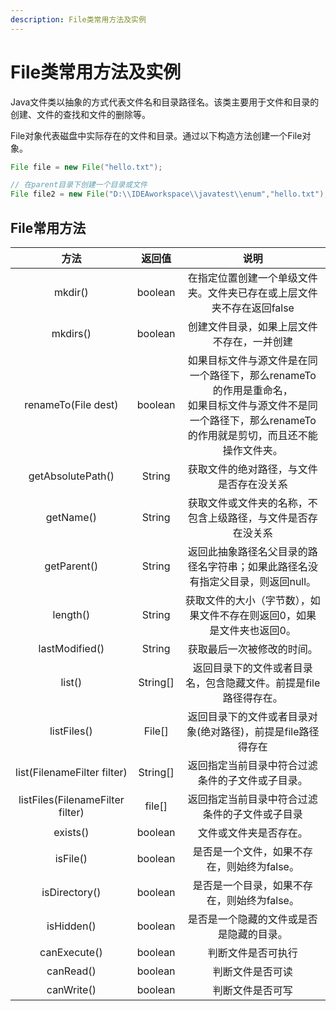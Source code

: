 ```yaml
---
description: File类常用方法及实例
---
```


# File类常用方法及实例

Java文件类以抽象的方式代表文件名和目录路径名。该类主要用于文件和目录的创建、文件的查找和文件的删除等。

File对象代表磁盘中实际存在的文件和目录。通过以下构造方法创建一个File对象。

```java
File file = new File("hello.txt");

// 在parent目录下创建一个目录或文件
File file2 = new File("D:\\IDEAworkspace\\javatest\\enum","hello.txt");
```

## File常用方法

|           方法                | 返回值  |            说明              |
|:----------------------------:|:-------:|:----------------------------:|
|          mkdir()             |  boolean| 在指定位置创建一个单级文件夹。文件夹已存在或上层文件夹不存在返回false|
|          mkdirs()            |  boolean| 创建文件目录，如果上层文件不存在，一并创建 |
|          renameTo(File dest) |  boolean| 如果目标文件与源文件是在同一个路径下，那么renameTo的作用是重命名，<br> 如果目标文件与源文件不是同一个路径下，那么renameTo的作用就是剪切，而且还不能操作文件夹。|
|          getAbsolutePath()   |  String  |获取文件的绝对路径，与文件是否存在没关系  |
|          getName()           |  String |获取文件或文件夹的名称，不包含上级路径，与文件是否存在没关系    |
|          getParent()         |  String |返回此抽象路径名父目录的路径名字符串；如果此路径名没有指定父目录，则返回null。 |
|          length()            |  String |获取文件的大小（字节数），如果文件不存在则返回0，如果是文件夹也返回0。        |
|          lastModified()      |  String |获取最后一次被修改的时间。   |
|          list()              |  String[]| 返回目录下的文件或者目录名，包含隐藏文件。前提是file路径得存在。|
|          listFiles()         |  File[] |  返回目录下的文件或者目录对象(绝对路径)，前提是file路径得存在|
|   list(FilenameFilter filter)|  String[] | 返回指定当前目录中符合过滤条件的子文件或子目录。 |
|  listFiles(FilenameFilter filter)| file[] | 返回指定当前目录中符合过滤条件的子文件或子目录 |
|  exists()                    | boolean | 文件或文件夹是否存在。 |
|  isFile()  | boolean | 是否是一个文件，如果不存在，则始终为false。 |
|  isDirectory()| boolean | 是否是一个目录，如果不存在，则始终为false。|
| isHidden() | boolean | 是否是一个隐藏的文件或是否是隐藏的目录。 |
| canExecute()| boolean | 判断文件是否可执行 |
| canRead() | boolean | 判断文件是否可读 |
| canWrite() | boolean | 判断文件是否可写 |

 